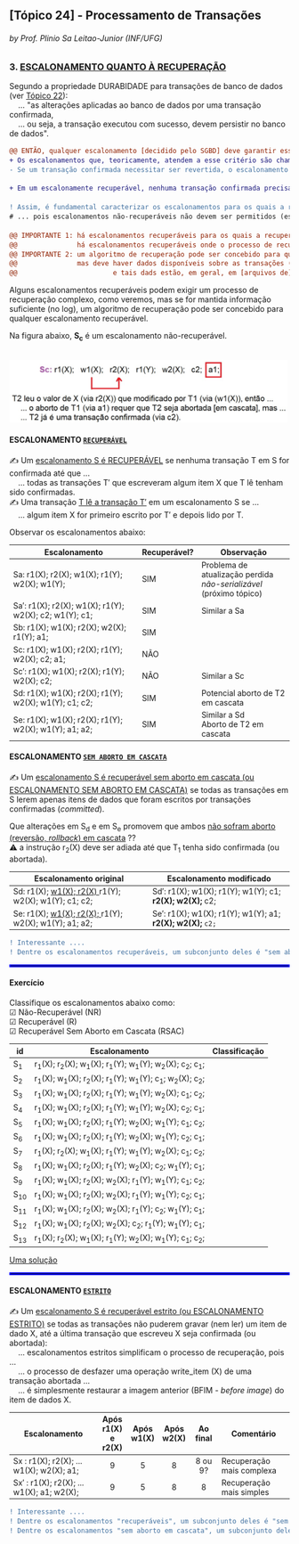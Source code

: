 ## [Tópico 24] - Processamento de Transações
###### *by Prof. Plinio Sa Leitao-Junior (INF/UFG)*

### 3. <ins>ESCALONAMENTO QUANTO À RECUPERAÇÃO</ins>

Segundo a propriedade DURABIDADE para transações de banco de dados (ver [Tópico 22](./topico-22.md)):<br>
&nbsp;&nbsp;&nbsp;&nbsp;... "as alterações aplicadas ao banco de dados por uma transação confirmada,<br>
&nbsp;&nbsp;&nbsp;&nbsp;... ou seja, a transação executou com sucesso, devem persistir no banco de dados".<br>

```diff
@@ ENTÃO, qualquer escalonamento [decidido pelo SGBD] deve garantir essa propriedade.@@
+ Os escalonamentos que, teoricamente, atendem a esse critério são chamados de escalonamentos RECUPERÁVEIS.
- Se um transação confirmada necessitar ser revertida, o escalonamento é NÃO-RECUPERÁVEL.

+ Em um escalonamente recuperável, nenhuma transação confirmada precisa ser revertida ??

! Assim, é fundamental caracterizar os escalonamentos para os quais a recuperação é possível ...
# ... pois escalonamentos não-recuperáveis não devem ser permitidos (escolhidos) pelo SGBD.

@@ IMPORTANTE 1: há escalonamentos recuperáveis para os quais a recuperação é relativamente simples ...@@
@@               há escalonamentos recuperáveis onde o processo de recuperação é mais complexo.@@
@@ IMPORTANTE 2: um algoritmo de recuperação pode ser concebido para qualquer escalonameto recuperável ...@@
@@               mas deve haver dados disponíveis sobre as transações (em curso e concluídas) ...@@
@@                        e tais dads estão, em geral, em [arquivos de] log do banco de dados.@@
```
Alguns escalonamentos recuperáveis podem exigir um processo de recuperação complexo, como veremos, mas se for mantida informação suficiente (no log), um algoritmo de recuperação pode ser concebido para qualquer escalonamento recuperável.


Na figura abaixo, **S<sub>c</sub>** é um escalonamento não-recuperável.

&nbsp;&nbsp;&nbsp;&nbsp;&nbsp;&nbsp;&nbsp;&nbsp;&nbsp;&nbsp;&nbsp;&nbsp;<img src="../media/arquivo-70.jpg" width="500">

#### ESCALONAMENTO <ins>`RECUPERÁVEL`</ins>

&#x270D; Um <ins>escalonamento S é RECUPERÁVEL</ins> se nenhuma transação T em S for confirmada até que ...<br>
&nbsp;&nbsp;&nbsp;&nbsp;... todas as transações T′ que escreveram algum item X que T lê tenham sido confirmadas.<br>
&#x270D; Uma transação <ins>T lê a transação T′</ins> em um escalonamento S se ...<br>
&nbsp;&nbsp;&nbsp;&nbsp;... algum item X for primeiro escrito por T′ e depois lido por T.

Observar os escalonamentos abaixo:

|Escalonamento|Recuperável?|Observação|
|-|-|-|
|Sa: r1(X); r2(X); w1(X); r1(Y); w2(X); w1(Y);|SIM|Problema de atualização perdida<br>_não-serializável_ (próximo tópico)|
|Sa′: r1(X); r2(X); w1(X); r1(Y); w2(X); c2; w1(Y); c1;|SIM|Similar a Sa|
|Sb: r1(X); w1(X); r2(X); w2(X); r1(Y); a1;|SIM||
|Sc: r1(X); w1(X); r2(X); r1(Y); w2(X); c2; a1;|NÃO||
|Sc′: r1(X); w1(X); r2(X); r1(Y); w2(X); c2;|NÃO|Similar a Sc|
|Sd: r1(X); w1(X); r2(X); r1(Y); w2(X); w1(Y); c1; c2;|SIM|Potencial aborto de T2 em cascata|
|Se: r1(X); w1(X); r2(X); r1(Y); w2(X); w1(Y); a1; a2;|SIM|Similar a Sd<br>Aborto de T2 em cascata|

#### ESCALONAMENTO <ins>`SEM ABORTO EM CASCATA`</ins>

&#x270D; Um <ins>escalonamento S é recuperável sem aborto em cascata (ou ESCALONAMENTO SEM ABORTO EM CASCATA)</ins> se todas as transações em S lerem apenas itens de dados que foram escritos por transações confirmadas (_committed_).

Que alterações em S<sub>d</sub> e em S<sub>e</sub> promovem que ambos <ins>não sofram aborto (reversão, _rollback_) em cascata</ins> ??<br>
&#9888; a instrução r<sub>2</sub>(X) deve ser adiada até que T<sub>1</sub> tenha sido confirmada (ou abortada).

|Escalonamento original|Escalonamento modificado|
|-|-|
|Sd: r1(X); <ins> w1(X); r2(X)  </ins> r1(Y); w2(X); w1(Y); c1; c2;|Sd′: r1(X); w1(X); r1(Y); w1(Y); c1; **r2(X); w2(X);** c2;|
|Se: r1(X); <ins> w1(X); r2(X); </ins> r1(Y); w2(X); w1(Y); a1; a2;|Se′: r1(X); w1(X); r1(Y); w1(Y); a1; **r2(X); w2(X);** `c2;`|

```diff
! Interessante ....
! Dentre os escalonamentos recuperáveis, um subconjunto deles é "sem aborto em cascata".
```

<hr style="border:2px solid blue">

#### Exercício

Classifique os escalonamentos abaixo como:<br>
&#9745; Não-Recuperável (NR)<br>
&#9745; Recuperável (R)<br>
&#9745; Recuperável Sem Aborto em Cascata (RSAC)

|id|Escalonamento|Classificação|
|-|-|:-:|
|S<sub>1</sub>|r<sub>1</sub>(X); r<sub>2</sub>(X); w<sub>1</sub>(X); r<sub>1</sub>(Y); w<sub>1</sub>(Y); w<sub>2</sub>(X); c<sub>2</sub>; c<sub>1</sub>;|<!--RSAC-->|
|S<sub>2</sub>|r<sub>1</sub>(X); w<sub>1</sub>(X); r<sub>2</sub>(X); r<sub>1</sub>(Y); w<sub>1</sub>(Y); c<sub>1</sub>; w<sub>2</sub>(X); c<sub>2</sub>;|<!--R-->|
|S<sub>3</sub>|r<sub>1</sub>(X); w<sub>1</sub>(X); r<sub>2</sub>(X); r<sub>1</sub>(Y); w<sub>1</sub>(Y); w<sub>2</sub>(X); c<sub>1</sub>; c<sub>2</sub>;|<!--R-->|
|S<sub>4</sub>|r<sub>1</sub>(X); w<sub>1</sub>(X); r<sub>2</sub>(X); r<sub>1</sub>(Y); w<sub>1</sub>(Y); w<sub>2</sub>(X); c<sub>2</sub>; c<sub>1</sub>;|<!--NR-->|
|S<sub>5</sub>|r<sub>1</sub>(X); w<sub>1</sub>(X); r<sub>2</sub>(X); r<sub>1</sub>(Y); w<sub>2</sub>(X); w<sub>1</sub>(Y); c<sub>1</sub>; c<sub>2</sub>;|<!--R-->|
|S<sub>6</sub>|r<sub>1</sub>(X); w<sub>1</sub>(X); r<sub>2</sub>(X); r<sub>1</sub>(Y); w<sub>2</sub>(X); w<sub>1</sub>(Y); c<sub>2</sub>; c<sub>1</sub>;|<!--NR-->|
|S<sub>7</sub>|r<sub>1</sub>(X); r<sub>2</sub>(X); w<sub>1</sub>(X); r<sub>1</sub>(Y); w<sub>1</sub>(Y); w<sub>2</sub>(X); c<sub>1</sub>; c<sub>2</sub>;|<!--RSAC-->|
|S<sub>8</sub>|r<sub>1</sub>(X); w<sub>1</sub>(X); r<sub>2</sub>(X); r<sub>1</sub>(Y); w<sub>2</sub>(X); c<sub>2</sub>; w<sub>1</sub>(Y); c<sub>1</sub>;|<!--NR-->|
|S<sub>9</sub>|r<sub>1</sub>(X); w<sub>1</sub>(X); r<sub>2</sub>(X); w<sub>2</sub>(X); r<sub>1</sub>(Y); w<sub>1</sub>(Y); c<sub>1</sub>; c<sub>2</sub>;|<!--R-->|
|S<sub>10</sub>|r<sub>1</sub>(X); w<sub>1</sub>(X); r<sub>2</sub>(X); w<sub>2</sub>(X); r<sub>1</sub>(Y); w<sub>1</sub>(Y); c<sub>2</sub>; c<sub>1</sub>;|<!--NR-->|
|S<sub>11</sub>|r<sub>1</sub>(X); w<sub>1</sub>(X); r<sub>2</sub>(X); w<sub>2</sub>(X); r<sub>1</sub>(Y); c<sub>2</sub>; w<sub>1</sub>(Y); c<sub>1</sub>;|<!--NR-->|
|S<sub>12</sub>|r<sub>1</sub>(X); w<sub>1</sub>(X); r<sub>2</sub>(X); w<sub>2</sub>(X); c<sub>2</sub>; r<sub>1</sub>(Y); w<sub>1</sub>(Y); c<sub>1</sub>;|<!--NR-->|
|S<sub>13</sub>|r<sub>1</sub>(X); r<sub>2</sub>(X); w<sub>1</sub>(X); r<sub>1</sub>(Y); w<sub>2</sub>(X); w<sub>1</sub>(Y); c<sub>1</sub>; c<sub>2</sub>;|<!--RSAC-->|

[Uma solução](./topico-24solucao-01.md)

<hr style="border:2px solid blue">

#### ESCALONAMENTO <ins>`ESTRITO`</ins>

&#x270D; Um <ins>escalonamento S é recuperável estrito (ou ESCALONAMENTO ESTRITO)</ins> se todas as transações não puderem gravar (nem ler) um item de dado X, até a última transação que escreveu X seja confirmada (ou abortada):<br>
&nbsp;&nbsp;&nbsp;&nbsp;... escalonamentos estritos simplificam o processo de recuperação, pois ...<br>
&nbsp;&nbsp;&nbsp;&nbsp;... o processo de desfazer uma operação write_item (X) de uma transação abortada ...<br>
&nbsp;&nbsp;&nbsp;&nbsp;... é simplesmente restaurar a imagem anterior (BFIM - _before image_) do item de dados X.

|Escalonamento|Após<br>r1(X) e<br>r2(X)|Após<br>w1(X)|Após<br>w2(X)|Ao final|Comentário|
|-|:-:|:-:|:-:|:-:|-|
|Sx : r1(X); r2(X); ... w1(X); w2(X); a1;|9|5|8|8 ou 9?|Recuperação mais complexa|
|Sx′ : r1(X); r2(X); ... w1(X); a1; w2(X);|9|5|8|8|Recuperação mais simples|

```diff
! Interessante ....
! Dentre os escalonamentos "recuperáveis", um subconjunto deles é "sem aborto em cascata".
! Dentre os escalonamentos "sem aborto em cascata", um subconjunto deles é "estrito".
```
